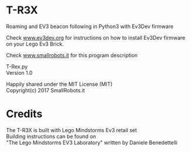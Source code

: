 # T-R3X

Roaming and EV3 beacon following in Python3 with Ev3Dev firmware

Check www.ev3dev.org for instructions on how to install Ev3Dev firmware on your Lego Ev3 Brick.

Check www.smallrobots.it for this program description

T-Rex.py                                                                                     
Version 1.0                                                                                   
                                                                                               
Happily shared under the MIT License (MIT)                                                                                                                                                  
Copyright(c) 2017 SmallRobots.it                                                              
                                                                                                                                
                                                                                              
# Credits                                                                                       
The T-R3X is built with Lego Mindstorms Ev3 retail set                                        
Building instructions can be found on                                                         
"The Lego Mindstorms EV3 Laboratory" written by Daniele Benedettelli

